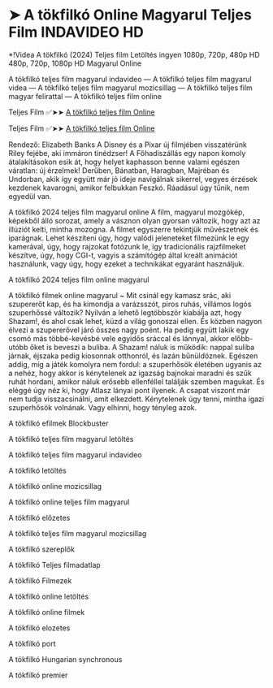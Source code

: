 # ➤ A tökfilkó Online Magyarul Teljes Film INDAVIDEO HD

*!Videa A tökfilkó (2024) Teljes film Letöltés ingyen 1080p, 720p, 480p HD 480p, 720p, 1080p HD Magyarul Online

A tökfilkó teljes film magyarul indavideo — A tökfilkó teljes film magyarul videa — A tökfilkó teljes film magyarul mozicsillag — A tökfilkó teljes film magyar felirattal — A tökfilkó teljes film online

Teljes Film ✅➤➤ [A tökfilkó teljes film Online](https://t.co/vQ3QvRXSM2)

Teljes Film ✅➤➤ [A tökfilkó teljes film Online](https://t.co/vQ3QvRXSM2)


Rendező: Elizabeth Banks A Disney és a Pixar új filmjében visszatérünk Riley fejébe, aki immáron tinédzser! A Főhadiszállás egy napon komoly átalakításokon esik át, hogy helyet kaphasson benne valami egészen váratlan: új érzelmek! Derűben, Bánatban, Haragban, Majréban és Undorban, akik így együtt már jó ideje navigálnak sikerrel, vegyes érzések kezdenek kavarogni, amikor felbukkan Feszkó. Ráadásul úgy tűnik, nem egyedül van.

A tökfilkó 2024 teljes film magyarul online A film, magyarul mozgókép, képekből álló sorozat, amely a vásznon olyan gyorsan változik, hogy azt az illúziót kelti, mintha mozogna. A filmet egyszerre tekintjük művészetnek és iparágnak. Lehet készíteni úgy, hogy valódi jeleneteket filmezünk le egy kamerával, úgy, hogy rajzokat fotózunk le, így tradicionális rajzfilmeket készítve, úgy, hogy CGI-t, vagyis a számítógép által kreált animációt használunk, vagy úgy, hogy ezeket a technikákat egyaránt használjuk.

A tökfilkó 2024 teljes film online magyarul

A tökfilkó filmek online magyarul ~ Mit csinál egy kamasz srác, aki szupererőt kap, és ha kimondja a varázsszót, piros ruhás, villámos logós szuperhőssé változik? Nyilván a lehető legtöbbször kiabálja azt, hogy Shazam!, és ahol csak lehet, küzd a világ gonoszai ellen. És közben nagyon élvezi a szupererővel járó összes nagy poént. Ha pedig együtt lakik egy csomó más többé-kevésbé vele egyidős sráccal és lánnyal, akkor előbb-utóbb őket is beveszi a buliba. A Shazam! náluk is működik: nappal suliba járnak, éjszaka pedig kiosonnak otthonról, és lazán bűnüldöznek. Egészen addig, míg a játék komolyra nem fordul: a szuperhősök életében ugyanis az a nehéz, hogy akkor is kénytelenek az igazság bajnokai maradni és szűk ruhát hordani, amikor náluk erősebb ellenféllel találják szemben magukat. És eléggé úgy néz ki, hogy Atlasz lányai pont ilyenek. A csapat viszont már nem tudja visszacsinálni, amit elkezdett. Kénytelenek úgy tenni, mintha igazi szuperhősök volnának. Vagy elhinni, hogy tényleg azok.

A tökfilkó efilmek Blockbuster

A tökfilkó teljes film magyarul letöltés

A tökfilkó teljes film magyarul indavideo

A tökfilkó letöltés

A tökfilkó online mozicsillag

A tökfilkó online teljes film magyarul

A tökfilkó előzetes

A tökfilkó teljes film magyarul mozicsillag

A tökfilkó szereplők

A tökfilkó Teljes filmadatlap

A tökfilkó Filmezek

A tökfilkó online letöltés

A tökfilkó online filmek

A tökfilkó elozetes

A tökfilkó port

A tökfilkó Hungarian synchronous

A tökfilkó premier

